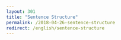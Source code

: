```yaml
---
layout: 301
title: "Sentence Structure"
permalink: /2018-04-26-sentence-structure
redirect: /english/sentence-structure
---
```

